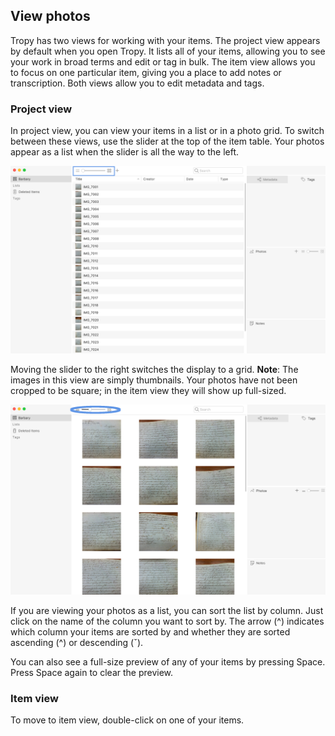 ## View photos

Tropy has two views for working with your items. The project view appears by default when you open Tropy. It lists all of your items, allowing you to see your work in broad terms and edit or tag in bulk. The item view allows you to focus on one particular item, giving you a place to add notes or transcription. Both views allow you to edit metadata and tags.

### Project view

In project view, you can view your items in a list or in a photo grid. To switch between these views, use the slider at the top of the item table. Your photos appear as a list when the slider is all the way to the left.

![](/assets/view-photos.png)

Moving the slider to the right switches the display to a grid. **Note**: The images in this view are simply thumbnails. Your photos have not been cropped to be square; in the item view they will show up full-sized.

![](/assets/grid-view-slider.png)

If you are viewing your photos as a list, you can sort the list by column. Just click on the name of the column you want to sort by. The arrow \(^\) indicates which column your items are sorted by and whether they are sorted ascending \(^\) or descending \(ˇ\).

You can also see a full-size preview of any of your items by pressing Space. Press Space again to clear the preview.

### Item view

To move to item view, double-click on one of your items.

